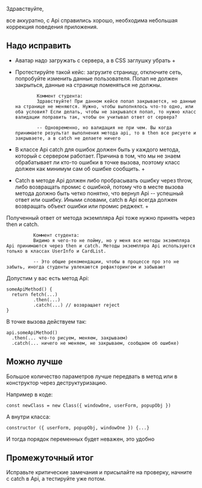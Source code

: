 Здравствуйте,

все аккуратно, с Api справились хорошо, необходима небольшая коррекция поведения приложения.

## Надо исправить

- Аватар надо загружать с сервера, а в CSS заглушку убрать +

- Протестируйте такой кейс: загрузите страницу, отключите сеть, попробуйте изменить данные пользователя. Попап не должен закрыться, данные на странице поменяться не должны.

              Коммент студента:
              Здравствуйте! При данном кейсе попап закрывается, но данные на странице не меняются. Нужно, чтобы выполнялось что-то одно, или оба условия? Если делать, чтобы не закрывался попап, то нужно класс валидации поправить так, чтобы он учитывал ответ от сервера?

              -- Одновременно, но валидация не при чем. Вы когда принимаете результат выполнения метода api, то в then все рисуете и закрываете, а в catch не делаете ничего

- В классе Api catch для ошибок должен быть у каждого метода, который с сервером работает. Причина в том, что мы не знаем обрабатывает ли кто-то ошибки в точке вызова, поэтому класс должен как минимум сам об ошибке сообщить. +

- Catch в методе Api должен либо пробрасывать ошибку через throw, либо возвращать промис с ошибкой, потому что в месте вызова метода должно быть четко понятно, что вернул Api -- успешный ответ или ошибку. Иными словами, catch в Api всегда должен возвращать объект ошибки или промис реджект. +

Полученный ответ от метода экземпляра Api тоже нужно принять через then и catch.

              Коммент студента:
              Видимо я чего-то не пойму, но у меня все методы экземпляра Api принимаются через then и catch. Методы экземпляра Api используются только в классах UserInfo и CardList.

              -- Это общие рекомендации, чтобы в процессе про это не забыть, иногда студенты увлекаются рефакторингом и забывают

Допустим у вас есть метод Api:

```
someApiMethod() {
  return fetch(...)
          .then(...)
          .catch(...) // возвращает reject
}
```

В точке вызова действуем так:

```
api.someApiMethod()
  .then(... что-то рисуем, меняем, закрываем)
  .catch(... ничего не меняем, не закрываем, сообщаем об ошибке)
```

## Можно лучше

Большое количество параметров лучше передвать в метод или в конструктор через деструктуризацию.

Например в коде:

```
const newClass = new Class({ windowOne, userForm, popupObj })
```

А внутри класса:

```
constructor ({ userForm, popupObj, windowOne }) {...}
```

И тогда порядок переменных будет неважен, это удобно

## Промежуточный итог

Исправьте критические замечания и присылайте на проверку, начните с catch в Api, а тестируйте уже потом.
